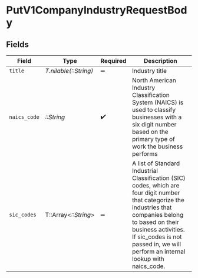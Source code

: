 # PutV1CompanyIndustryRequestBody


## Fields

| Field                                                                                                                                                                                                                                                                | Type                                                                                                                                                                                                                                                                 | Required                                                                                                                                                                                                                                                             | Description                                                                                                                                                                                                                                                          |
| -------------------------------------------------------------------------------------------------------------------------------------------------------------------------------------------------------------------------------------------------------------------- | -------------------------------------------------------------------------------------------------------------------------------------------------------------------------------------------------------------------------------------------------------------------- | -------------------------------------------------------------------------------------------------------------------------------------------------------------------------------------------------------------------------------------------------------------------- | -------------------------------------------------------------------------------------------------------------------------------------------------------------------------------------------------------------------------------------------------------------------- |
| `title`                                                                                                                                                                                                                                                              | *T.nilable(::String)*                                                                                                                                                                                                                                                | :heavy_minus_sign:                                                                                                                                                                                                                                                   | Industry title                                                                                                                                                                                                                                                       |
| `naics_code`                                                                                                                                                                                                                                                         | *::String*                                                                                                                                                                                                                                                           | :heavy_check_mark:                                                                                                                                                                                                                                                   | North American Industry Classification System (NAICS) is used to classify businesses with a six digit number based on the primary type of work the business performs                                                                                                 |
| `sic_codes`                                                                                                                                                                                                                                                          | T::Array<*::String*>                                                                                                                                                                                                                                                 | :heavy_minus_sign:                                                                                                                                                                                                                                                   | A list of Standard Industrial Classification (SIC) codes, which are four digit number that categorize the industries that companies belong to based on their business activities. If sic_codes is not passed in, we will perform an internal lookup with naics_code. |